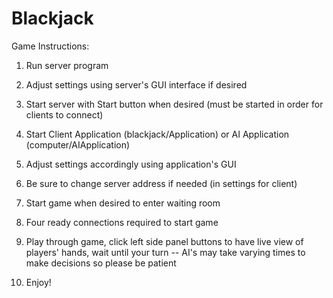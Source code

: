 Blackjack
=========

Game Instructions:

1) Run server program

2) Adjust settings using server's GUI interface if desired

3) Start server with Start button when desired (must be started in order for clients to connect)

4) Start Client Application (blackjack/Application) or AI Application (computer/AIApplication)

5) Adjust settings accordingly using application's GUI

6) Be sure to change server address if needed (in settings for client)

7) Start game when desired to enter waiting room

8) Four ready connections required to start game

9) Play through game, click left side panel buttons to have live view of players' hands, wait until your turn -- AI's may take varying times to make decisions so please be patient

10) Enjoy!